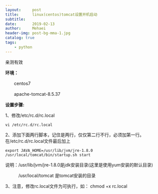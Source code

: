 ```yaml
---
layout:     post
title:      linux(centos)tomcat设置开机启动
subtitle:   
date:       2019-02-13
author:     Mehaei
header-img: post-bg-mma-1.jpg
catalog: true
tags:
    - python
---
```

亲测有效

**环境：**

　　centos7

　　apache-tomcat-8.5.37

**设置步骤:**

1、修改/etc/rc.d/rc.local

```
vi /etc/rc.d/rc.local
```

2、添加下面两行脚本，记住是两行，仅仅第二行不行，必须加第一行。　　在/etc/rc.d/rc.local文件最后加上

```
export JAVA_HOME=/usr/lib/jvm/jre-1.8.0
/usr/local/tomcat/bin/startup.sh start
```

说明：/usr/lib/jvm/jre-1.8.0是jdk安装目录(这里是使用yum安装的默认目录)

　　　/usr/local/tomcat 是tomcat安装的目录

3、注意，修改rc.local文件为可执行，如： chmod +x rc.local
